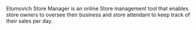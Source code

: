 Etomovich Store Manager is an online Store management tool that enables store owners to oversee their business and store attendant to keep track of their sales per day.
